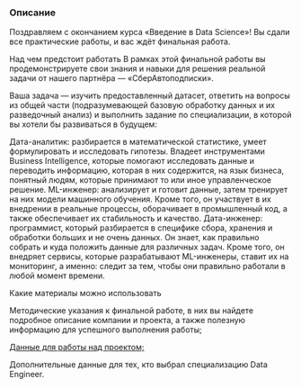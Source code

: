 ### Описание
Поздравляем с окончанием курса «Введение в Data Science»! Вы сдали все практические работы, и вас ждёт финальная работа.



Над чем предстоит работать
В рамках этой финальной работы вы продемонстрируете свои знания и навыки для решения реальной задачи от нашего партнёра — «СберАвтоподписки».

Ваша задача — изучить предоставленный датасет, ответить на вопросы из общей части (подразумевающей базовую обработку данных и их разведочный анализ) и выполнить задание по специализации, в которой вы хотели бы развиваться в будущем:

Дата-аналитик: разбирается в математической статистике, умеет формулировать и исследовать гипотезы. Владеет инструментами Business Intelligence, которые помогают исследовать данные и переводить информацию, которая в них содержится, на язык бизнеса, понятный людям, которые принимают то или иное управленческое решение.
ML-инженер: анализирует и готовит данные, затем тренирует на них модели машинного обучения. Кроме того, он участвует в их внедрении в реальные процессы, оборачивает в промышленный код, а также обеспечивает их стабильность и качество.
Дата-инженер: программист, который разбирается в специфике сбора, хранения и обработки больших и не очень данных. Он знает, как правильно собрать и куда положить данные для различных задач. Кроме того, он внедряет сервисы, которые разрабатывают ML-инженеры, ставит их на мониторинг, а именно: следит за тем, чтобы они правильно работали в любой момент времени.


Какие материалы можно использовать

Методические указания к финальной работе, в них вы найдете подробное описание компании и проекта, а также полезную информацию для успешного выполнения работы;

[Данные для работы над проектом;](https://drive.google.com/drive/folders/1rA4o6KHH-M2KMvBLHp5DZ5gioF2q7hZw)

Дополнительные данные для тех, кто выбрал специализацию Data Engineer.
